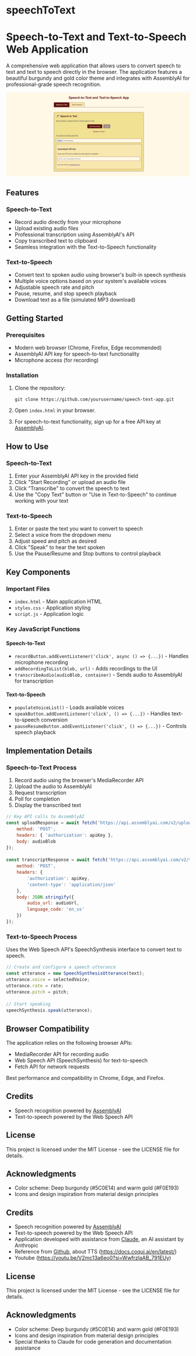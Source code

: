 # speechToText
# Speech-to-Text and Text-to-Speech Web Application

A comprehensive web application that allows users to convert speech to text and text to speech directly in the browser. The application features a beautiful burgundy and gold color theme and integrates with AssemblyAI for professional-grade speech recognition.

![img screenshot](image.png)

## Features

### Speech-to-Text
- Record audio directly from your microphone
- Upload existing audio files
- Professional transcription using AssemblyAI's API
- Copy transcribed text to clipboard
- Seamless integration with the Text-to-Speech functionality

### Text-to-Speech
- Convert text to spoken audio using browser's built-in speech synthesis
- Multiple voice options based on your system's available voices
- Adjustable speech rate and pitch
- Pause, resume, and stop speech playback
- Download text as a file (simulated MP3 download)

## Getting Started

### Prerequisites
- Modern web browser (Chrome, Firefox, Edge recommended)
- AssemblyAI API key for speech-to-text functionality
- Microphone access (for recording)

### Installation
1. Clone the repository:
   ```
   git clone https://github.com/yourusername/speech-text-app.git
   ```

2. Open `index.html` in your browser.

3. For speech-to-text functionality, sign up for a free API key at [AssemblyAI](https://www.assemblyai.com/).

## How to Use

### Speech-to-Text
1. Enter your AssemblyAI API key in the provided field
2. Click "Start Recording" or upload an audio file
3. Click "Transcribe" to convert the speech to text
4. Use the "Copy Text" button or "Use in Text-to-Speech" to continue working with your text

### Text-to-Speech
1. Enter or paste the text you want to convert to speech
2. Select a voice from the dropdown menu
3. Adjust speed and pitch as desired
4. Click "Speak" to hear the text spoken
5. Use the Pause/Resume and Stop buttons to control playback

## Key Components

### Important Files
- `index.html` - Main application HTML
- `styles.css` - Application styling
- `script.js` - Application logic

### Key JavaScript Functions

#### Speech-to-Text
- `recordButton.addEventListener('click', async () => {...})` - Handles microphone recording
- `addRecordingToList(blob, url)` - Adds recordings to the UI
- `transcribeAudio(audioBlob, container)` - Sends audio to AssemblyAI for transcription

#### Text-to-Speech
- `populateVoiceList()` - Loads available voices
- `speakButton.addEventListener('click', () => {...})` - Handles text-to-speech conversion
- `pauseResumeButton.addEventListener('click', () => {...})` - Controls speech playback

## Implementation Details

### Speech-to-Text Process
1. Record audio using the browser's MediaRecorder API
2. Upload the audio to AssemblyAI
3. Request transcription
4. Poll for completion
5. Display the transcribed text

```javascript
// Key API calls to AssemblyAI
const uploadResponse = await fetch('https://api.assemblyai.com/v2/upload', {
    method: 'POST',
    headers: { 'authorization': apiKey },
    body: audioBlob
});

const transcriptResponse = await fetch('https://api.assemblyai.com/v2/transcript', {
    method: 'POST',
    headers: {
        'authorization': apiKey,
        'content-type': 'application/json'
    },
    body: JSON.stringify({
        audio_url: audioUrl,
        language_code: 'en_us'
    })
});
```

### Text-to-Speech Process
Uses the Web Speech API's SpeechSynthesis interface to convert text to speech.

```javascript
// Create and configure a speech utterance
const utterance = new SpeechSynthesisUtterance(text);
utterance.voice = selectedVoice;
utterance.rate = rate;
utterance.pitch = pitch;

// Start speaking
speechSynthesis.speak(utterance);
```

## Browser Compatibility

The application relies on the following browser APIs:
- MediaRecorder API for recording audio
- Web Speech API (SpeechSynthesis) for text-to-speech
- Fetch API for network requests

Best performance and compatibility in Chrome, Edge, and Firefox.

## Credits

- Speech recognition powered by [AssemblyAI](https://www.assemblyai.com/)
- Text-to-speech powered by the Web Speech API

## License

This project is licensed under the MIT License - see the LICENSE file for details.

## Acknowledgments

- Color scheme: Deep burgundy (#5C0E14) and warm gold (#F0E193)
- Icons and design inspiration from material design principles


## Credits

- Speech recognition powered by [AssemblyAI](https://www.assemblyai.com/)
- Text-to-speech powered by the Web Speech API
- Application developed with assistance from [Claude](https://claude.ai), an AI assistant by Anthropic
- Reference from [Github](https://github.com/coqui-ai/TTS), about TTS (https://docs.coqui.ai/en/latest/)
- Youtube (https://youtu.be/V2mc13a6eo0?si=WwfrzlaAB_791EUy)


## License

This project is licensed under the MIT License - see the LICENSE file for details.

## Acknowledgments

- Color scheme: Deep burgundy (#5C0E14) and warm gold (#F0E193)
- Icons and design inspiration from material design principles
- Special thanks to Claude for code generation and documentation assistance




